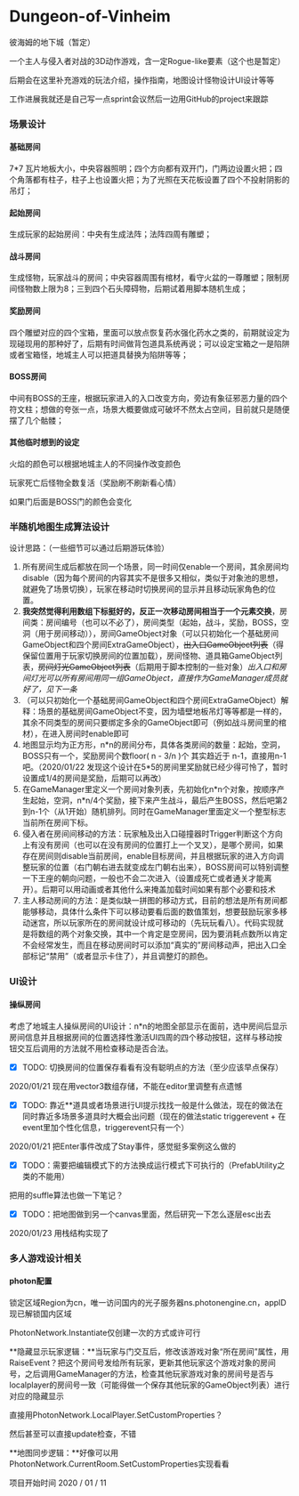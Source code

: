 # Dungeon-of-Vinheim

彼海姆的地下城（暂定）

一个主人与侵入者对战的3D动作游戏，含一定Rogue-like要素（这个也是暂定）

后期会在这里补充游戏的玩法介绍，操作指南，地图设计怪物设计UI设计等等

工作进展我就还是自己写一点sprint会议然后一边用GitHub的project来跟踪

### 场景设计

#### 基础房间

7*7 瓦片地板大小，中央容器照明；四个方向都有双开门，门两边设置火把；四个角落都有柱子，柱子上也设置火把；为了光照在天花板设置了四个不投射阴影的吊灯；

#### 起始房间

生成玩家的起始房间：中央有生成法阵；法阵四周有雕塑；

#### 战斗房间

生成怪物，玩家战斗的房间；中央容器周围有棺材，看守火盆的一尊雕塑；限制房间怪物数上限为8；三到四个石头障碍物，后期试着用脚本随机生成；

#### 奖励房间

四个雕塑对应的四个宝箱，里面可以放点恢复药水强化药水之类的，前期就设定为现碰现用的那种好了，后期有时间做背包道具系统再说；可以设定宝箱之一是陷阱或者宝箱怪，地城主人可以把道具替换为陷阱等等；

#### BOSS房间

中间有BOSS的王座，根据玩家进入的入口改变方向，旁边有象征邪恶力量的四个符文柱；想做的夸张一点，场景大概要做成可破坏不然太占空间，目前就只是随便摆了几个骷髅；

#### 其他临时想到的设定

火焰的颜色可以根据地城主人的不同操作改变颜色

玩家死亡后怪物全数复活（奖励刷不刷新看心情）

如果门后面是BOSS门的颜色会变化

### 半随机地图生成算法设计

设计思路：（一些细节可以通过后期游玩体验）

1. 所有房间生成后都放在同一个场景，同一时间仅enable一个房间，其余房间均disable（因为每个房间的内容其实不是很多又相似，类似于对象池的思想，就避免了场景切换），玩家在移动时切换房间的显示并且移动玩家角色的位置。
2. **我突然觉得利用数组下标挺好的，反正一次移动房间相当于一个元素交换**，房间类：房间编号（也可以不必了），房间类型（起始，战斗，奖励，BOSS，空洞（用于房间移动）），房间GameObject对象（可以只初始化一个基础房间GameObject和四个房间ExtraGameObject），~~出入口GameObject列表~~（得保留位置用于玩家切换房间的位置加载），房间怪物、道具箱GameObject列表，~~房间灯光GameObject列表~~（后期用于脚本控制的一些对象）*出入口和房间灯光可以所有房间用同一组GameObject，直接作为GameManager成员就好了，见下一条*
3. （可以只初始化一个基础房间GameObject和四个房间ExtraGameObject）解释：场景的基础房间GameObject不变，因为墙壁地板吊灯等等都是一样的，其余不同类型的房间只要绑定多余的GameObject即可（例如战斗房间里的棺材），在进入房间时enable即可
4. 地图显示均为正方形，n*n的房间分布，具体各类房间的数量：起始，空洞，BOSS只有一个，奖励房间个数floor( n - 3/n )个 其实趋近于 n-1，直接用n-1吧。（2020/01/22 发现这个设计在5\*5的房间里奖励就已经少得可怜了，暂时设置成1/4的房间是奖励，后期可以再改）
5. 在GameManager里定义一个房间对象列表，先初始化n*n个对象，按顺序产生起始，空洞，n\*n/4个奖励，接下来产生战斗，最后产生BOSS，然后吧第2到n-1个（从1开始）随机排列。同时在GameManager里面定义一个整型标志当前所在房间下标。
6. 侵入者在房间间移动的方法：玩家触及出入口碰撞器时Trigger判断这个方向上有没有房间（也可以在没有房间的位置打上一个叉叉），是哪个房间，如果存在房间则disable当前房间，enable目标房间，并且根据玩家的进入方向调整玩家的位置（右门朝右进去就变成左门朝右出来），BOSS房间可以特别调整一下王座的朝向问题，一般也不会二次进入（设置成死亡或者通关才能离开）。后期可以用动画或者其他什么来掩盖加载时间如果有那个必要和技术
7. 主人移动房间的方法：是类似缺一拼图的移动方式，目前的想法是所有房间都能够移动，具体什么条件下可以移动要看后面的数值策划，想要鼓励玩家多移动迷宫，所以玩家所在的房间就设计成可移动的（先玩玩看八）。代码实现就是将数组的两个对象交换，其中一个肯定是空房间，因为要消耗点数所以肯定不会经常发生，而且在移动房间时可以添加“真实的”房间移动声，把出入口全部标记“禁用”（或者显示卡住了），并且调整灯的颜色。



### UI设计

#### 操纵房间

考虑了地城主人操纵房间的UI设计：n*n的地图全部显示在面前，选中房间后显示房间信息并且根据房间的位置选择性激活UI四周的四个移动按钮，这样与移动按钮交互后调用的方法就不用检查移动是否合法。



- [x] TODO: 切换房间的位置保存看看有没有聪明点的方法（至少应该早点保存）

2020/01/21 现在用vector3数组存储，不能在editor里调整有点遗憾

- [x] TODO: 靠近**道具或者场景进行UI提示找找一般是什么做法，现在的做法在同时靠近多场景多道具时大概会出问题（现在的做法static triggerevent + 在event里加个性化信息，triggerevent只有一个）

2020/01/21 把Enter事件改成了Stay事件，感觉挺多案例这么做的

- [x] TODO：需要把编辑模式下的方法换成运行模式下可执行的（PrefabUtility之类的不能用）


把用的suffle算法也做一下笔记？

- [x] TODO：把地图做到另一个canvas里面，然后研究一下怎么逐层esc出去

2020/01/23 用栈结构实现了



### 多人游戏设计相关

#### photon配置

锁定区域Region为cn，唯一访问国内的光子服务器ns.photonengine.cn，appID现已解锁国内区域

PhotonNetwork.Instantiate仅创建一次的方式或许可行

**隐藏显示玩家逻辑：**当玩家与门交互后，修改该游戏对象“所在房间”属性，用RaiseEvent？把这个房间号发给所有玩家，更新其他玩家这个游戏对象的房间号，之后调用GameManager的方法，检查其他玩家游戏对象的房间号是否与localplayer的房间号一致（可能得做一个保存其他玩家的GameObject列表）进行对应的隐藏显示

直接用PhotonNetwork.LocalPlayer.SetCustomProperties？

然后甚至可以直接update检查，不错

**地图同步逻辑：**好像可以用PhotonNetwork.CurrentRoom.SetCustomProperties实现看看



项目开始时间 2020 / 01 / 11